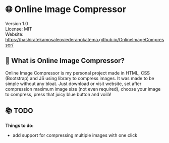 # 🌐 Online Image Compressor
Version 1.0  
License: MIT  
Website: https://hashiratekamosaleoviederanokatema.github.io/OnlineImageCompressor/

## 📝 What is Online Image Compressor?
Online Image Compressor is my personal project made in HTML, CSS (Bootstrap) and JS using library to compress images. It was made to be simple without any bloat. Just download or visit website, set after compression maximum image size (not even required), choose your image to compress, press that juicy blue button and voilà!

## 📚 TODO
**Things to do:**
- add support for compressing multiple images with one click
